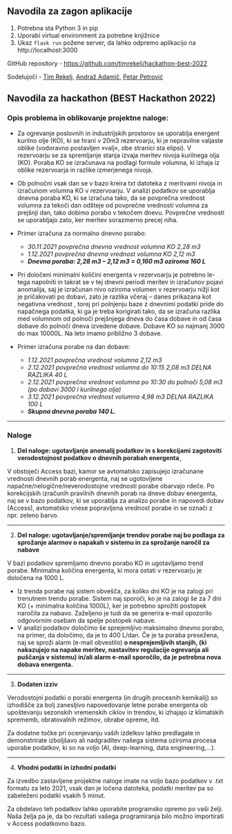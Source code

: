 ## Navodila za zagon aplikacije
1. Potrebna sta Python 3 in pip
2. Uporabi virtual environment za potrebne knjižnice
3. Ukaz ```flask run``` požene server, da lahko odpremo aplikacijo na http://localhost:3000

GitHub repository - https://github.com/timrekelj/hackathon-best-2022

Sodelujoči - [Tim Rekelj](https://github.com/timrekelj), [Andraž Adamič](https://github.com/ayo17), [Petar Petrović](https://github.com/GameExplorer)

## Navodila za hackathon (BEST Hackathon 2022)
### Opis problema in oblikovanje projektne naloge:
- Za ogrevanje poslovnih in industrijskih prostorov se uporablja energent kurilno olje (KO), ki se hrani v 20m3 rezervoarju, ki je nepravilne valjaste oblike (vodoravno postavljen »valj«, obe stranici sta elipsi). V rezervoarju se za spremljanje stanja izvaja meritev nivoja kurilnega olja (KO). Poraba KO se izračunava na podlagi formule volumna, ki izhaja iz oblike rezervoarja in razlike izmerjenega nivoja.


- Ob polnočni vsak dan se v bazo kreira txt datoteka z meritvami nivoja in izračunom volumna KO v rezervoarju. V analizi podatkov se uporablja dnevna poraba KO, ki se izračuna tako, da se povprečna vrednost volumna za tekoči dan odšteje od povprečne vrednosti volumna za prejšnji dan, tako dobimo porabo v tekočem dnevu. Povprečne vrednosti se uporabljajo zato, ker meritev sorazmerno precej niha.


- Primer izračuna za normalno dnevno porabo:
    - *30.11.2021 povprečna dnevna vrednost volumna KO 2,28 m3*
    - *1.12.2021 povprečna dnevna vrednost volumna KO 2,12 m3*
    - ***Dnevna poraba: 2,28 m3 – 2,12 m3 = 0,160 m3 oziroma 160 L***


- Pri določeni minimalni količini energenta v rezervoarju je potrebno le-tega napolniti in takrat se v tej dnevni periodi meritev in izračunov pojavi anomalija, saj je izračunan nivo oziroma volumen v rezervoarju nižji kot je pričakovati po dobavi, zato je razlika včeraj – danes prikazana kot negativna vrednost , torej pri polnjenju baze z dnevnimi podatki pride do napačnega podatka, ki ga je treba korigirati tako, da se izračuna razlika med volumnom od polnoči prejšnjega dneva do časa dobave in od časa dobave do polnoči dneva izvedene dobave. Dobave KO so najmanj 3000 do max 10000L. Na leto imamo približno 3 dobave.


- Primer izračuna porabe na dan dobave:
    - *1.12.2021 povprečna vrednost volumna 2,12 m3*
    - *2.12.2021 povprečna vrednost volumna do 10:15 2,08 m3 DELNA RAZLIKA 40 L*
    - *2.12.2021 povprečna vrednost volumna po 10:30 do polnoči 5,08 m3 (po dobavi 3000 l kurilnega olja)*
    - *3.12.2021 povprečna vrednost volumna 4,98 m3 DELNA RAZLIKA 100 L*
    - ***Skupna dnevna poraba 140 L.***

---

### Naloge

1. **Del naloge: ugotavljanje anomalij podatkov in s korekcijami zagotoviti verodostojnost podatkov o dnevnih porabah energenta¸**

V obstoječi Access bazi, kamor se avtomatsko zapisujejo izračunane vrednosti dnevnih porab energenta, naj se ugotovljene napačne/nelogične/neverodostojne vrednosti porabe obarvajo rdeče. Po korekcijskih izračunih pravilnih dnevnih porab na dneve dobav energenta, naj se v bazo podatkov, ki se uporablja za analizo porabe in napovedi dobav (Access), avtomatsko vnese popravljena vrednost porabe in se označi z npr. zeleno barvo.

---

2. **Del naloge: ugotavljanje/spremljanje trendov porabe naj bo podlaga za sprožanje alarmov o napakah v sistemu in za sprožanje naročil za nabave**

V bazi podatkov spremljamo dnevno porabo KO in ugotavljamo trend porabe. Minimalna količina energenta, ki mora ostati v rezervoarju je določena na 1000 L.
- Iz trenda porabe naj sistem obvešča, za koliko dni KO je na zalogi pri trenutnem trendu porabe. Sistem naj sporoči, ko je na zalogi še za 7 dni KO (+ minimalna količina 1000L), ker je potrebno sprožiti postopek naročila za nabavo. Zaželjeno je tudi da se generira e-mail opozorilo odgovornim osebam da spelje postopek nabave. 
- V analizi podatkov določimo še sprejemljivo maksimalno dnevno porabo, na primer, da določimo, da je to 400 L/dan. Če je ta poraba presežena, naj se sproži alarm (e-mail obvestilo) **o nesprejemljivih stanjih, (ki nakazujejo na napake meritev, nastavitev regulacije ogrevanja ali puščanja v sistemu) in/ali alarm e-mail sporočilo, da je potrebna nova dobava energenta.**

---

3. **Dodaten izziv**

Verodostojni podatki o porabi energenta (in drugih procesnih kemikalij) so izhodišče za bolj zanesljivo napovedovanje letne porabe energenta ob upoštevanju sezonskih vremenskih ciklov in trendov, ki izhajajo iz klimatskih sprememb, obratovalnih režimov, obrabe opreme, itd.

Za dodatne točke pri ocenjevanju vaših izdelkov lahko predlagate in demonstrirate izboljšavo ali nadgraditev našega sistema oziroma procesa uporabe podatkov, ki so na voljo (AI, deep-learning, data engineering,…).

---

4. **Vhodni podatki in izhodni podatki**

Za izvedbo zastavljene projektne naloge imate na voljo bazo podatkov v .txt formatu za leto 2021, vsak dan je ločena datoteka, podatki meritev pa so zabeleženi podatki vsakih 5 minut.

Za obdelavo teh podatkov lahko uporabite programsko opremo po vaši želji. Naša želja pa je, da bo rezultati vašega programiranja bilo možno importirati v Access podatkovno bazo.